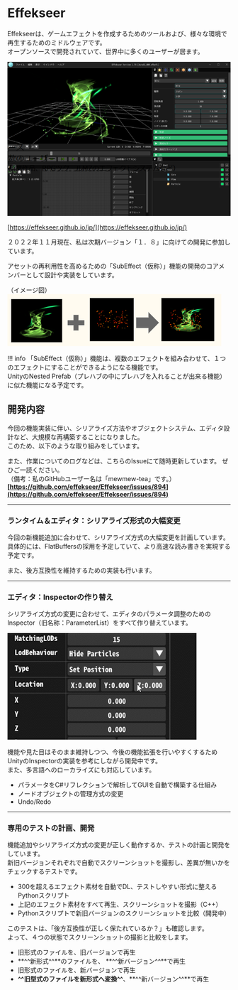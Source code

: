 # Effekseer

Effekseerは、ゲームエフェクトを作成するためのツールおよび、様々な環境で再生するためのミドルウェアです。  
オープンソースで開発されていて、世界中に多くのユーザーが居ます。

![](../../images/effekseer.png)

[https://effekseer.github.io/jp/](https://effekseer.github.io/jp/)

２０２２年１１月現在、私は次期バージョン「１．８」に向けての開発に参加しています。  

アセットの再利用性を高めるための「SubEffect（仮称）」機能の開発のコアメンバーとして設計や実装をしています。  

（イメージ図）  
![](../../images/effekseer_subeffect_image.png)

!!! info
    「SubEffect（仮称）」機能は、複数のエフェクトを組み合わせて、１つのエフェクトにすることができるようになる機能です。  
    UnityのNested Prefab（プレハブの中にプレハブを入れることが出来る機能）に似た機能になる予定です。

## 開発内容

今回の機能実装に伴い、シリアライズ方法やオブジェクトシステム、エディタ設計など、大規模な再構築することになりました。  
このため、以下のような取り組みをしています。

また、作業についてのログなどは、こちらのIssueにて随時更新しています。
ぜひご一読ください。  
（備考：私のGitHubユーザー名は「mewmew-tea」です。）
**[https://github.com/effekseer/Effekseer/issues/894](https://github.com/effekseer/Effekseer/issues/894)**

---

### ランタイム＆エディタ：シリアライズ形式の大幅変更

今回の新機能追加に合わせて、シリアライズ方式の大幅変更を計画しています。  
具体的には、FlatBuffersの採用を予定していて、より高速な読み書きを実現する予定です。  

また、後方互換性を維持するための実装も行います。

---

### エディタ：Inspectorの作り替え

シリアライズ方式の変更に合わせて、エディタのパラメータ調整のためのInspector（旧名称：ParameterList）をすべて作り替えています。   

![](../../images/effekseer_inspector.gif)

機能や見た目はそのまま維持しつつ、今後の機能拡張を行いやすくするためUnityのInspectorの実装を参考にしながら開発中です。   
また、多言語へのローカライズにも対応しています。

- パラメータをC#リフレクションで解析してGUIを自動で構築する仕組み
- ノードオブジェクトの管理方式の変更
- Undo/Redo

---

### 専用のテストの計画、開発

機能追加やシリアライズ方式の変更が正しく動作するか、テストの計画と開発をしています。  
新旧バージョンそれぞれで自動でスクリーンショットを撮影し、差異が無いかをチェックするテストです。  

- 300を超えるエフェクト素材を自動でDL、テストしやすい形式に整えるPythonスクリプト
- 上記のエフェクト素材をすべて再生、スクリーンショットを撮影（C++）
- Pythonスクリプトで新旧バージョンのスクリーンショットを比較（開発中）

このテストは、「後方互換性が正しく保たれているか？」も確認します。  
よって、４つの状態でスクリーンショットの撮影と比較をします。

- 旧形式のファイルを、旧バージョンで再生
- **^^新形式^^**のファイルを、 **^^新バージョン^^**で再生
- 旧形式のファイルを、新バージョンで再生
- **^^旧型式のファイルを新形式へ変換^^**、**^^新バージョン^^**で再生


